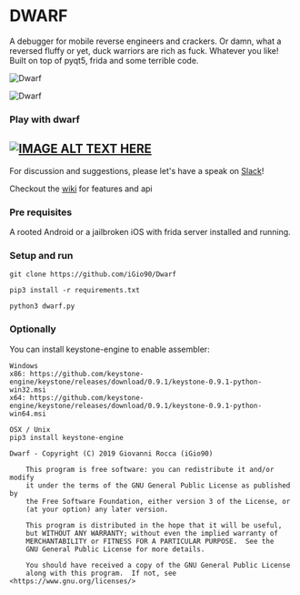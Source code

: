 # DWARF

A debugger for mobile reverse engineers and crackers.
Or damn, what a reversed fluffy or yet, duck warriors are rich as fuck. Whatever you like!
Built on top of pyqt5, frida and some terrible code. 

![Dwarf](https://i.ibb.co/WBK0jq7/Schermata-2019-01-04-alle-18-31-39.png)

![Dwarf](https://i.ibb.co/F3YNWWT/Schermata-2019-01-04-alle-18-19-48.png)

### Play with dwarf
[![IMAGE ALT TEXT HERE](https://img.youtube.com/vi/xra5xum8_nQ/0.jpg)](https://www.youtube.com/watch?v=xra5xum8_nQ)
---
For discussion and suggestions, please let's have a speak on [Slack](https://join.slack.com/t/resecret/shared_invite/enQtMzc1NTg4MzE3NjA1LTlkNzYxNTIwYTc2ZTYyOWY1MTQ1NzBiN2ZhYjQwYmY0ZmRhODQ0NDE3NmRmZjFiMmE1MDYwNWJlNDVjZDcwNGE)!

Checkout the [wiki](https://github.com/iGio90/Dwarf/wiki) for features and api

### Pre requisites
A rooted Android or a jailbroken iOS with frida server installed and running.

### Setup and run

```
git clone https://github.com/iGio90/Dwarf

pip3 install -r requirements.txt

python3 dwarf.py
```

### Optionally

You can install keystone-engine to enable assembler:

```$xslt
Windows
x86: https://github.com/keystone-engine/keystone/releases/download/0.9.1/keystone-0.9.1-python-win32.msi
x64: https://github.com/keystone-engine/keystone/releases/download/0.9.1/keystone-0.9.1-python-win64.msi

OSX / Unix
pip3 install keystone-engine
```

```
Dwarf - Copyright (C) 2019 Giovanni Rocca (iGio90)

    This program is free software: you can redistribute it and/or modify
    it under the terms of the GNU General Public License as published by
    the Free Software Foundation, either version 3 of the License, or
    (at your option) any later version.

    This program is distributed in the hope that it will be useful,
    but WITHOUT ANY WARRANTY; without even the implied warranty of
    MERCHANTABILITY or FITNESS FOR A PARTICULAR PURPOSE.  See the
    GNU General Public License for more details.

    You should have received a copy of the GNU General Public License
    along with this program.  If not, see <https://www.gnu.org/licenses/>
```
